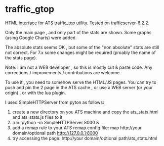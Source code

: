 # traffic_gtop
HTML interface for ATS traffic_top utility. Tested on trafficserver-6.2.2.

Only the main page , and only part of the stats are shown. 
Some graphs (using Google Charts) were added.

The absolute stats seems OK , but some of the "non absolute" stats are still not correct.
For 7.x some changes might be required (proably the name of the stats page).

Note: I am not a WEB developer , so this is mostly cut & paste code. 
Any corrections / improvements / contributions are welcome.

To use it , you need to somehow serve the HTML/JS pages.
You can try to push and pin the 2 page in the ATS cache , or use a WEB server (or your origin) , or with the lua plugin.

I used SimpleHTTPServer from pyton as follows:
1) create a new directory on you ATS machine and copy the ats_stats.html and ats_stats.js files to it
2) run: python -m SimpleHTTPServer 8000 &
3) add a remap rule to your ATS remap.config file: map http://your domain/optional path http://127.0.0.1:8000
4) try accessing the page: http://your domain/optional path/ats_stats.html  
